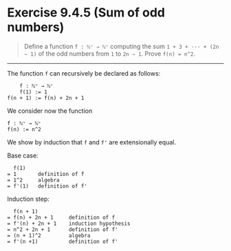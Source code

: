 # Exercise 9.4.5 (Sum of odd numbers)

> Define a function `f : ℕ⁺ → ℕ⁺` computing the sum `1 + 3 + ··· + (2n − 1)` of the odd numbers from `1` to `2n − 1`.
> Prove `f(n) = n^2`.

---

The function `f` can recursively be declared as follows:
```text
    f : ℕ⁺ → ℕ⁺
    f(1) := 1
f(n + 1) := f(n) + 2n + 1
```
We consider now the function
```text
f : ℕ⁺ → ℕ⁺
f(n) := n^2
```

We show by induction that `f` and `f'` are extensionally equal.

Base case:
```text
  f(1)
= 1       definition of f
= 1^2     algebra
= f'(1)   definition of f'
```
Induction step:
```text
  f(n + 1)
= f(n) + 2n + 1     definition of f
= f'(n) + 2n + 1    induction hypothesis
= n^2 + 2n + 1      definition of f'
= (n + 1)^2         algebra
= f'(n +1)          definition of f'
```
